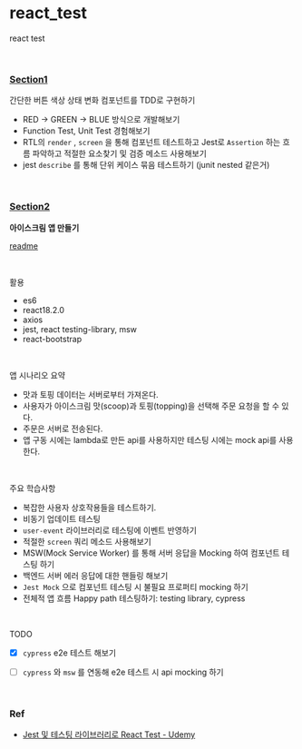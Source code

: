 # react_test

react test

<br>

### [Section1](/color-button/)

간단한 버튼 색상 상태 변화 컴포넌트를 TDD로 구현하기

- RED -> GREEN -> BLUE 방식으로 개발해보기
- Function Test, Unit Test 경험해보기
- RTL의 `render` , `screen` 을 통해 컴포넌트 테스트하고 Jest로 `Assertion` 하는 흐름 파악하고 적절한 요소찾기 및 검증 메소드 사용해보기
- jest `describe` 를 통해 단위 케이스 묶음 테스트하기 (junit nested 같은거)

<br>

### [Section2]()

**아이스크림 앱 만들기**

[readme](/icecreams/README.md)

<br>

활용

- es6
- react18.2.0
- axios
- jest, react testing-library, msw 
- react-bootstrap


<br>

앱 시나리오 요약

- 맛과 토핑 데이터는 서버로부터 가져온다.
- 사용자가 아이스크림 맛(scoop)과 토핑(topping)을 선택해 주문 요청을 할 수 있다.
- 주문은 서버로 전송된다.
- 앱 구동 시에는 lambda로 만든 api를 사용하지만 테스팅 시에는 mock api를 사용한다.

<br>

주요 학습사항

- 복잡한 사용자 상호작용들을 테스트하기.
- 비동기 업데이트 테스팅
- `user-event` 라이브러리로 테스팅에 이벤트 반영하기
- 적절한 `screen` 쿼리 메소드 사용해보기
- MSW(Mock Service Worker) 를 통해 서버 응답을 Mocking 하여 컴포넌트 테스팅 하기
- 백엔드 서버 에러 응답에 대한 핸들링 해보기
- `Jest Mock` 으로 컴포넌트 테스팅 시 불필요 프로퍼티 mocking 하기
- 전체적 앱 흐름 Happy path 테스팅하기: testing library, cypress

<br>

TODO

- [X] `cypress` e2e 테스트 해보기

- [ ] `cypress` 와 `msw` 를 연동해 e2e 테스트 시 api mocking 하기


<br>

### Ref

- [Jest 및 테스팅 라이브러리로 React Test - Udemy](https://www.udemy.com/course/jest-testing-library/)

<br>
